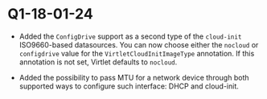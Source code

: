 # Q1-18-01-24

* Added the `ConfigDrive` support as a second type of the `cloud-init`
  ISO9660-based datasources. You can now choose either the `nocloud` or
  `configdrive` value for the `VirtletCloudInitImageType` annotation. If this
  annotation is not set, Virtlet defaults to `nocloud`.

* Added the possibility to pass MTU for a network device through
  both supported ways to configure such interface: DHCP and cloud-init.

